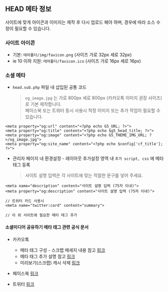 ## HEAD 메타 정보
사이트에 맞게 아이콘과 이미지는 제작 후 다시 업로드 해야 하며, 경우에 따라 소스 수정이 필요할 수 있습니다.

### 사이트 아이콘
- 기본: `테마폴더/img/favicon.png` (사이즈 가로 32px 세로 32px)
- ie 10 이하 지원: `테마폴더/favicon.ico` (사이즈 가로 16px 세로 16px)

### 소셜 메타
- `head.sub.php` 파일 내 삽입된 공통 코드
    > `og_image.jpg` 는 가로 800px 세로 800px (카카오톡 이미지 권장 사이즈)로 기본 제작합니다.  
    > 페이스북 또는 트위터 동시 사용시 적정 이미지 또는 추가 작업이 필요할 수 있습니다.   
````
<meta property="og:url" content="<?php echo G5_URL; ?>">
<meta property="og:title" content="<?php echo $g5_head_title; ?>">
<meta property="og:image" content="<?php echo G5_THEME_IMG_URL; ?>/og_image.jpg">
<meta property="og:site_name" content="<?php echo $config['cf_title']; ?>">
````

- 관리자 페이지 내 환경설정 - 레이아웃 추가설정 영역 내 `추가 script, css` 에 메타 태그 등록
    > 사이트 설명 입력은 각 사이트에 맞는 적절한 문구를 넣어 주세요.  
````
<meta name="description" content="사이트 설명 입력 (75자 이내)">
<meta property="og:description" content="사이트 설명 입력 (75자 이내)">

// 트위터 카드 사용시
<meta name="twitter:card" content="summary">

// 이 외 사이트에 필요한 메타 태그 추가
````
#### 소셜미디어 공유하기 메타 태그 관련 공식 문서
- 카카오톡
    - 메타 태그 구성 - 스크랩 메세지 내용 참고 [링크](https://developers.kakao.com/docs/latest/ko/message/message-template#scrap])
    - 메타 태그 추가 설명 참고 [링크](https://devtalk.kakao.com/t/topic/22238?source_topic_id=102650)
    - 미리보기(스크랩) 캐시 삭제 [링크](https://developers.kakao.com/tool/clear/og)

- 페이스북 [링크](https://developers.facebook.com/docs/sharing/webmasters#markup)
- 트위터 [링크](https://developer.twitter.com/en/docs/twitter-for-websites/cards/guides/getting-started)
